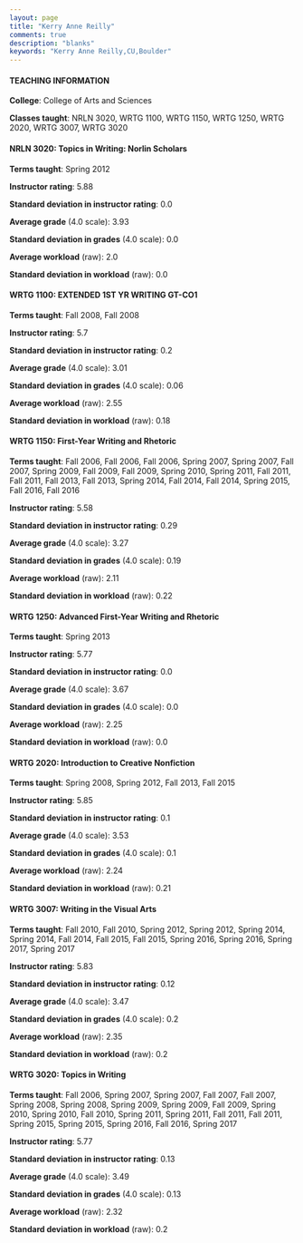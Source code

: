 ```yaml
---
layout: page
title: "Kerry Anne Reilly" 
comments: true
description: "blanks"
keywords: "Kerry Anne Reilly,CU,Boulder"
---
```

<head>
<script src="https://ajax.googleapis.com/ajax/libs/jquery/2.1.3/jquery.min.js"></script>
<script src="https://dl.dropboxusercontent.com/s/pc42nxpaw1ea4o9/highcharts.js?dl=0"></script>
<!-- <script src="../assets/js/highcharts.js"></script> -->
<style type="text/css">@font-face {
	font-family: "Bebas Neue";
	src: url(https://www.filehosting.org/file/details/544349/BebasNeue Regular.otf) format("opentype");
	}
	h1.Bebas { 
		font-family: "Bebas Neue", Verdana, Tahoma;
	}
</style>
</head>
	   
#### TEACHING INFORMATION

**College**: College of Arts and Sciences

**Classes taught**: NRLN 3020, WRTG 1100, WRTG 1150, WRTG 1250, WRTG 2020, WRTG 3007, WRTG 3020

#### NRLN 3020: Topics in Writing:  Norlin Scholars

**Terms taught**: Spring 2012

**Instructor rating**: 5.88

**Standard deviation in instructor rating**: 0.0

**Average grade** (4.0 scale): 3.93

**Standard deviation in grades** (4.0 scale): 0.0

**Average workload** (raw): 2.0

**Standard deviation in workload** (raw): 0.0

#### WRTG 1100: EXTENDED 1ST YR WRITING GT-CO1

**Terms taught**: Fall 2008, Fall 2008

**Instructor rating**: 5.7

**Standard deviation in instructor rating**: 0.2

**Average grade** (4.0 scale): 3.01

**Standard deviation in grades** (4.0 scale): 0.06

**Average workload** (raw): 2.55

**Standard deviation in workload** (raw): 0.18

#### WRTG 1150: First-Year Writing and Rhetoric

**Terms taught**: Fall 2006, Fall 2006, Fall 2006, Spring 2007, Spring 2007, Fall 2007, Spring 2009, Fall 2009, Fall 2009, Spring 2010, Spring 2011, Fall 2011, Fall 2011, Fall 2013, Fall 2013, Spring 2014, Fall 2014, Fall 2014, Spring 2015, Fall 2016, Fall 2016

**Instructor rating**: 5.58

**Standard deviation in instructor rating**: 0.29

**Average grade** (4.0 scale): 3.27

**Standard deviation in grades** (4.0 scale): 0.19

**Average workload** (raw): 2.11

**Standard deviation in workload** (raw): 0.22

#### WRTG 1250: Advanced First-Year Writing and Rhetoric

**Terms taught**: Spring 2013

**Instructor rating**: 5.77

**Standard deviation in instructor rating**: 0.0

**Average grade** (4.0 scale): 3.67

**Standard deviation in grades** (4.0 scale): 0.0

**Average workload** (raw): 2.25

**Standard deviation in workload** (raw): 0.0

#### WRTG 2020: Introduction to Creative Nonfiction

**Terms taught**: Spring 2008, Spring 2012, Fall 2013, Fall 2015

**Instructor rating**: 5.85

**Standard deviation in instructor rating**: 0.1

**Average grade** (4.0 scale): 3.53

**Standard deviation in grades** (4.0 scale): 0.1

**Average workload** (raw): 2.24

**Standard deviation in workload** (raw): 0.21

#### WRTG 3007: Writing in the Visual Arts

**Terms taught**: Fall 2010, Fall 2010, Spring 2012, Spring 2012, Spring 2014, Spring 2014, Fall 2014, Fall 2015, Fall 2015, Spring 2016, Spring 2016, Spring 2017, Spring 2017

**Instructor rating**: 5.83

**Standard deviation in instructor rating**: 0.12

**Average grade** (4.0 scale): 3.47

**Standard deviation in grades** (4.0 scale): 0.2

**Average workload** (raw): 2.35

**Standard deviation in workload** (raw): 0.2

#### WRTG 3020: Topics in Writing

**Terms taught**: Fall 2006, Spring 2007, Spring 2007, Fall 2007, Fall 2007, Spring 2008, Spring 2008, Spring 2009, Spring 2009, Fall 2009, Spring 2010, Spring 2010, Fall 2010, Spring 2011, Spring 2011, Fall 2011, Fall 2011, Spring 2015, Spring 2015, Spring 2016, Fall 2016, Spring 2017

**Instructor rating**: 5.77

**Standard deviation in instructor rating**: 0.13

**Average grade** (4.0 scale): 3.49

**Standard deviation in grades** (4.0 scale): 0.13

**Average workload** (raw): 2.32

**Standard deviation in workload** (raw): 0.2

